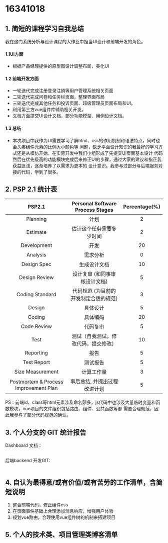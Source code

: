 # 16341018

## 1. 简短的课程学习自我总结

我在这门系统分析与设计课程的大作业中担当UI设计和前端开发的角色。

#### 1.1UI方面

- 根据产品经理提供的原型图设计调整布局，美化UI

#### 1.2 前端开发方面

- 一轮迭代完成注册登录注销等用户管理系统相关页面
- 二轮迭代完成问卷和任务栏页面，整理界面布局
- 三轮迭代完成其他任务和投诉页面、超级管理员页面布局和UI。
- 利用第三方vue组件库辅助相关开发。
- 文档方面提交UI设计文档，部分功能模型、用例设计文档。

#### 1.3 总结

- 本次项目中我作为UI需要学习了解html、css的作用机制和语法特点，同时也会头疼组件元素的比例大小颜色等
问题，缺乏平面设计知识的我最好的学习方式还是从模仿开始。在实际开发中我们小组形成了先提交UI页面基本设计
代码然后在优先级高的功能模块完成后来修正UI的步骤，通过大家的建议和指正我获益匪浅，逐渐培养了以需求为更本的
设计意识。我参与过部分与后端服务对接的代码，学到了很多。

## 2. PSP 2.1 统计表

|                PSP2.1                 |   Personal Software Process Stages    | Percentage(%) |
| :-----------------------------------: | :-----------------------------------: | :-----------: |
|               Planning                |                 计划                  |       2      |
|               Estimate                |       估计这个任务需要多少时间        |        2       |
|              Development              |                 开发                  |      20       |
|               Analysis                |               需求分析                |       0       |
|              Design Spec              |             生成设计文档              |      10       |
|             Design Review             |     设计复审 (和同事审核设计文档)     |       5       |
|            Coding Standard            | 代码规范 (为目前的开发制定合适的规范) |       3       |
|                Design                 |               具体设计                |       5       |
|                Coding                 |               具体编码                |      20       |
|              Code Review              |               代码复审                |       5       |
|                 Test                  | 测试（自我测试，修改代码，提交修改）  |      10       |
|               Reporting               |                 报告                  |       5      |
|              Test Report              |               测试报告                |       5       |
|           Size Measurement            |              计算工作量               |       3       |
| Postmortem & Process Improvement Plan |     事后总结, 并提出过程改进计划      |       5       |

PS：前端id、class等html元素涉及命名颇多，js代码中也涉及大量临时变量和函数模块，vue项目的文件组织包括路由、组件、公共函数等都
需要合理规范，因此我参与了部分代码规范的确认。

## 3. 个人分支的 GIT 统计报告

Dashboard 文档：

![]()

后端backend 开发GIT:

![]()



## 4. 自认为最得意/或有价值/或有苦劳的工作清单，含简短说明

1. 整合前端代码，修正组件css
2. 在页面事件基础上合理添加消息响应，增强用户体验
3. 规划vue路由，合理使用vue组件树的机制来搭建项目

## 5. 个人的技术类、项目管理类博客清单




